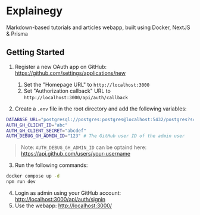 # Explainegy

Markdown-based tutorials and articles webapp, built using Docker, NextJS & Prisma

## Getting Started

1. Register a new OAuth app on GitHub: <https://github.com/settings/applications/new>

   1. Set the "Homepage URL" to `http://localhost:3000`
   2. Set "Authorization callback" URL to `http://localhost:3000/api/auth/callback`

2. Create a `.env` file in the root directory and add the following variables:

```bash
DATABASE_URL="postgresql://postgres:postgres@localhost:5432/postgres?schema=explainegy"
AUTH_GH_CLIENT_ID="abc"
AUTH_GH_CLIENT_SECRET="abcdef"
AUTH_DEBUG_GH_ADMIN_ID="123" # The GitHub user ID of the admin user
```

> Note: `AUTH_DEBUG_GH_ADMIN_ID` can be optaind here: <https://api.github.com/users/your-username>

3. Run the following commands:

```bash
docker compose up -d
npm run dev
```

4. Login as admin using your GitHub account: <http://localhost:3000/api/auth/signin>
5. Use the webapp: <http://localhost:3000/>
